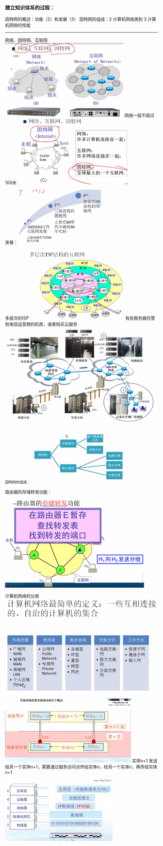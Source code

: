 ### 建立知识体系的过程：

因特网的概述：功能（2）和发展（3）
因特网的组成：2
计算机网络类别 3
计算机网络的性能



* * *
网络、因特网、互联网
![b235d4385b156c53867f287f3eb7e4ff](计算机网络1.resources/F28F606A-D5F8-4804-B4B6-61F794DD460F.png)
网络一般不超过100米
![c5df2ca02e9f61ec7fa860cc847f1dbd](计算机网络1.resources/D3EA0174-A833-456D-9CF7-1E775AF70B01.png)

发展：
![5c9606e19f44962abec1eae834dad96f](计算机网络1.resources/052F254A-F96B-4F58-AD5C-2BE362121924.png)

多层次的ISP
![95a398028959f2d748957b24267f186f](计算机网络1.resources/603065A3-4AC7-4205-8290-8DE0A16F846E.png)
有些服务器托管到电信运营商的机房，或者购买云服务
![ae4221760446022887adff4f5517277f](计算机网络1.resources/FB8043CC-3452-4234-B266-BF225A8FDEFF.png)

`因特网的组成：`
![305347ae0658a5ff5271ad1886de96dd](计算机网络1.resources/A3A22F47-9001-497A-BFCC-06DACF008665.png)
 
路由器的存储转发功能：
![5c38cbcb507897ec542e3e2ac2c6907e](计算机网络1.resources/06B933EC-2991-401B-9A49-5BEA197305EA.png)

计算机网络的分类
![122be691844ed56acdde48a98c97ffc6](计算机网络1.resources/F06FB69A-98B7-4607-9A51-18A80141F9CD.png)

![afb8ce529b8f2db83aece088c0cda922](计算机网络1.resources/1B549C46-89A5-455D-9708-DFAC9453F7F6.png)
实体n+1 发送给另一个实体n+1，需要通过服务访问点传给实体n，给另一个实体n，再传给实体n+1

![e15c1a8ea7807ae840978437aa66d5ad](计算机网络1.resources/70458F51-0AB4-4D28-998B-6B8284F95F04.png)
